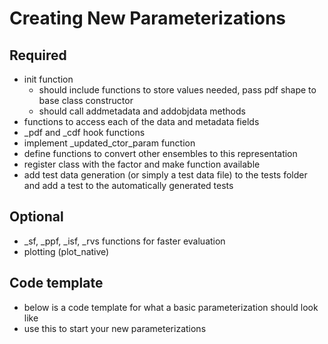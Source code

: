 # Creating New Parameterizations

## Required 

* init function 
    * should include functions to store values needed, pass pdf shape to base class constructor
    * should call addmetadata and addobjdata methods
* functions to access each of the data and metadata fields 
* _pdf and _cdf hook functions 
* implement _updated_ctor_param function
* define functions to convert other ensembles to this representation
* register class with the factor and make function available 
* add test data generation (or simply a test data file) to the tests folder and add a test to the automatically generated tests

## Optional 
 
* _sf, _ppf, _isf, _rvs functions for faster evaluation
* plotting (plot_native)


## Code template 

* below is a code template for what a basic parameterization should look like
* use this to start your new parameterizations 

```{literalinclude} parameterization_template.py
```
